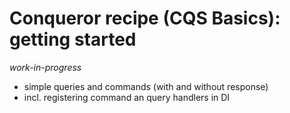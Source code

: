 # Conqueror recipe (CQS Basics): getting started

_work-in-progress_

- simple queries and commands (with and without response)
- incl. registering command an query handlers in DI

